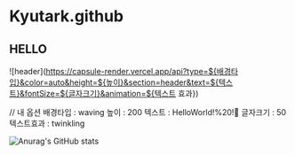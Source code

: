 # Kyutark.github

## HELLO

![header](https://capsule-render.vercel.app/api?type=${배경타입}&color=auto&height=${높이}&section=header&text=${텍스트}&fontSize=${글자크기}&animation=${텍스트 효과})

// 내 옵션
배경타입 : waving
높이 : 200
텍스트 : HelloWorld!%20!🥳
글자크기 : 50
텍스트효과 : twinkling



![Anurag's GitHub stats](https://github-readme-stats.vercel.app/api?username=Kyutark&show_icons=true)

